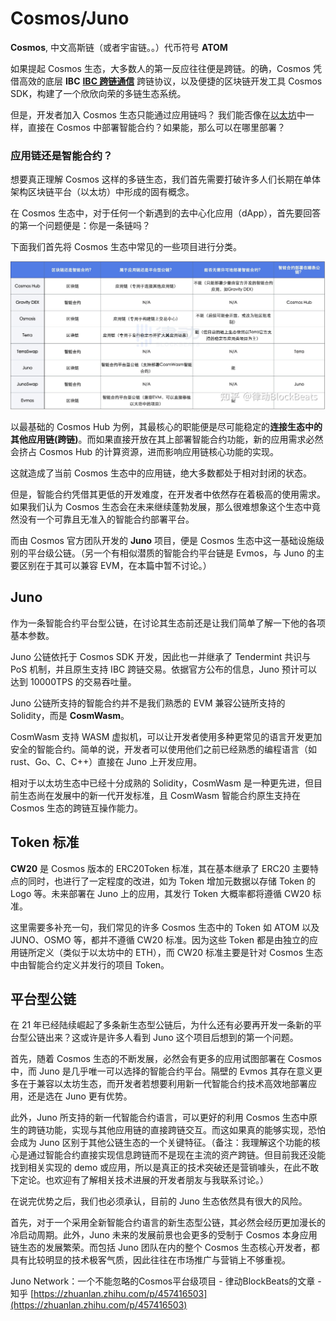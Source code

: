 # Cosmos/Juno

**Cosmos**, 中文高斯链（或者宇宙链。。）代币符号 **ATOM**

如果提起 Cosmos 生态，大多数人的第一反应往往便是跨链。的确，Cosmos 凭借高效的底层 **IBC**  [****IBC 跨链通信****](../%E5%8C%BA%E5%9D%97%E9%93%BE%E9%80%9A%E8%AF%86%20413070df1d834b9494732beaacd8e812/IBC%20%E8%B7%A8%E9%93%BE%E9%80%9A%E4%BF%A1%20500e98b8104b46b79bd4564140028bf2.md) 跨链协议，以及便捷的区块链开发工具 Cosmos SDK，构建了一个欣欣向荣的多链生态系统。

但是，开发者加入 Cosmos 生态只能通过应用链吗？ 我们能否像在[以太坊](https://www.zhihu.com/search?q=%E4%BB%A5%E5%A4%AA%E5%9D%8A&search_source=Entity&hybrid_search_source=Entity&hybrid_search_extra={%22sourceType%22%3A%22article%22%2C%22sourceId%22%3A%22457416503%22})中一样，直接在 Cosmos 中部署智能合约？如果能，那么可以在哪里部署？

### **应用链还是智能合约？**

想要真正理解 Cosmos 这样的多链生态，我们首先需要打破许多人们长期在单体架构区块链平台（以太坊）中形成的固有概念。

在 Cosmos 生态中，对于任何一个新遇到的去中心化应用（dApp），首先要回答的第一个问题便是：你是一条链吗？

下面我们首先将 Cosmos 生态中常见的一些项目进行分类。

![Untitled](Cosmos%20Juno%201f5a2401bcfa4ef0b49a91d2d1c13919/Untitled.png)

以最基础的 Cosmos Hub 为例，其最核心的职能便是尽可能稳定的**连接生态中的其他应用链(跨链)**。而如果直接开放在其上部署智能合约功能，新的应用需求必然会挤占 Cosmos Hub 的计算资源，进而影响应用链核心功能的实现。

这就造成了当前 Cosmos 生态中的应用链，绝大多数都处于相对封闭的状态。

但是，智能合约凭借其更低的开发难度，在开发者中依然存在着极高的使用需求。如果我们认为 Cosmos 生态会在未来继续蓬勃发展，那么很难想象这个生态中竟然没有一个可靠且无准入的智能合约部署平台。

而由 Cosmos 官方团队开发的 **Juno** 项目，便是 Cosmos 生态中这一基础设施级别的平台级公链。（另一个有相似潜质的智能合约平台链是 Evmos，与 Juno 的主要区别在于其可以兼容 EVM，在本篇中暂不讨论。）

## Juno

作为一条智能合约平台型公链，在讨论其生态前还是让我们简单了解一下他的各项基本参数。

Juno 公链依托于 Cosmos SDK 开发，因此也一并继承了 Tendermint 共识与 PoS 机制，并且原生支持 IBC 跨链交易。依据官方公布的信息，Juno 预计可以达到 10000TPS 的交易吞吐量。

Juno 公链所支持的智能合约并不是我们熟悉的 EVM 兼容公链所支持的 Solidity，而是 **CosmWasm**。

CosmWasm 支持 WASM 虚拟机，可以让开发者使用多种更常见的语言开发更加安全的智能合约。简单的说，开发者可以使用他们之前已经熟悉的编程语言（如 rust、Go、C、C++）直接在 Juno 上开发应用。

相对于以太坊生态中已经十分成熟的 Solidity，CosmWasm 是一种更先进，但目前生态尚在发展中的新一代开发标准，且 CosmWasm 智能合约原生支持在 Cosmos 生态的跨链互操作能力。

## Token 标准

**CW20** 是 Cosmos 版本的 ERC20Token 标准，其在基本继承了 ERC20 主要特点的同时，也进行了一定程度的改进，如为 Token 增加元数据以存储 Token 的 Logo 等。未来部署在 Juno 上的应用，其发行 Token 大概率都将遵循 CW20 标准。

这里需要多补充一句，我们常见的许多 Cosmos 生态中的 Token 如 ATOM 以及 JUNO、OSMO 等，都并不遵循 CW20 标准。因为这些 Token 都是由独立的应用链所定义（类似于以太坊中的 ETH），而 CW20 标准主要是针对 Cosmos 生态中由智能合约定义并发行的项目 Token。

## 平台型公链

在 21 年已经陆续崛起了多条新生态型公链后，为什么还有必要再开发一条新的平台型公链出来？这或许是许多人看到 Juno 这个项目后想到的第一个问题。

首先，随着 Cosmos 生态的不断发展，必然会有更多的应用试图部署在 Cosmos 中，而 Juno 是几乎唯一可以选择的智能合约平台。隔壁的 Evmos 其存在意义更多在于兼容以太坊生态，而开发者若想要利用新一代智能合约技术高效地部署应用，还是选在 Juno 更有优势。

此外，Juno 所支持的新一代智能合约语言，可以更好的利用 Cosmos 生态中原生的跨链功能，实现与其他应用链的直接跨链交互。而这如果真的能够实现，恐怕会成为 Juno 区别于其他公链生态的一个关键特征。（备注：我理解这个功能的核心是通过智能合约直接实现信息跨链而不是现在主流的资产跨链。但目前我还没能找到相关实现的 demo 或应用，所以是真正的技术突破还是营销噱头，在此不敢下定论。也欢迎有了解相关技术进展的开发者朋友与我联系讨论。）

在说完优势之后，我们也必须承认，目前的 Juno 生态依然具有很大的风险。

首先，对于一个采用全新智能合约语言的新生态型公链，其必然会经历更加漫长的冷启动周期。此外，Juno 未来的发展前景也会更多的受制于 Cosmos 本身应用链生态的发展繁荣。而包括 Juno 团队在内的整个 Cosmos 生态核心开发者，都具有比较明显的技术极客气质，因此往往在市场推广与营销上不够重视。

Juno Network：一个不能忽略的Cosmos平台级项目 - 律动BlockBeats的文章 - 知乎
[https://zhuanlan.zhihu.com/p/457416503](https://zhuanlan.zhihu.com/p/457416503)